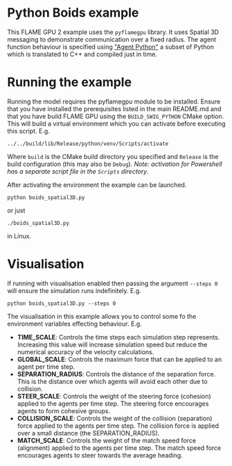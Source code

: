 # Python Boids example

This FLAME GPU 2 example uses the `pyflamegpu` library. It uses Spatial 3D messaging to demonstrate communication over a fixed radius. The agent function behaviour is specified using ["Agent Python"](https://docs.flamegpu.com/guide/agent-functions/defining-agent-functions.html) a subset of Python which is translated to C++ and compiled just in time.

# Running the example

Running the model requires the pyflamegpu module to be installed. Ensure that you have installed the prerequisites listed in the main README.md and that you have build FLAME GPU using the `BUILD_SWIG_PYTHON` CMake option. This will build a virtual environment which you can activate before executing this script. E.g.

`../../build/lib/Release/python/venv/Scripts/activate`

Where `build` is the CMake build directory you specified and `Release` is the build configuration (this may also be `Debug`). *Note: activation for Powershell has a separate script file in the `Scripts` directory*.

After activating the environment the example can be launched.

`python boids_spatial3D.py`

or just

`./boids_spatial3D.py`

in Linux.

# Visualisation

If running with visualisation enabled then passing the argument `--steps 0` will ensure the simulation runs indefinitely. E.g. 

`python boids_spatial3D.py --steps 0`

The visualisation in this example allows you to control some fo the environment variables effecting behaviour. E.g. 

* **TIME_SCALE**: Controls the time steps each simulation step represents. Increasing this value will increase simulation speed but reduce the numerical accuracy of the velocity calculations. 
* **GLOBAL_SCALE**: Controls the maximum force that can be applied to an agent per time step.
* **SEPARATION_RADIUS**: Controls the distance of the separation force. This is the distance over which agents will avoid each other due to collision.
* **STEER_SCALE**: Controls the weight of the steering force (cohesion) applied to the agents per time step. The steering force encourages agents to form cohesive groups.
* **COLLISION_SCALE**: Controls the weight of the collision (separation) force applied to the agents per time step. The collision force is applied over a small distance (the SEPARATION_RADIUS).
* **MATCH_SCALE**:  Controls the weight of the match speed force  (alignment) applied to the agents per time step. The match speed force encourages agents to steer towards the average heading.
